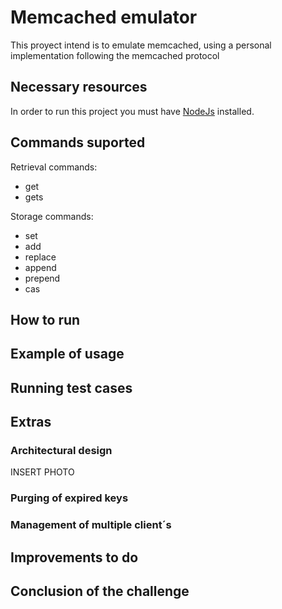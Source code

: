 # Memcached emulator

This proyect intend is to emulate memcached, using a personal implementation following the memcached protocol

## Necessary resources

In order to run this project you must have [NodeJs](https://nodejs.org/es/download/) installed.

## Commands suported

Retrieval commands:
* get
* gets

Storage commands:
* set
* add
* replace
* append
* prepend
* cas

## How to run

## Example of usage

## Running test cases

## Extras

### Architectural design

INSERT PHOTO

### Purging of expired keys

### Management of multiple client´s

## Improvements to do

## Conclusion of the challenge



